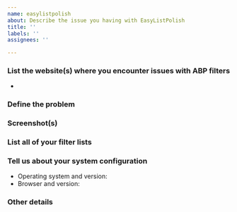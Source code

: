 ```yaml
---
name: easylistpolish
about: Describe the issue you having with EasyListPolish
title: ''
labels: ''
assignees: ''

---
```


<!-- Before filing an issue, disable your Adblock Plus filter(s) (**Options > Advanced > Filter Lists**) to see if the issue still occurs. If so, continue filing the issue.  -->

### List the website(s) where you encounter issues with ABP filters 

* 

<!-- Surround the URLs with backticks `` to prevents the URL from being clickable. -->
<!-- Warn with "NSFW" where applicable. -->

### Define the problem 

<!-- Describe the issue using as many details as possible. -->

### Screenshot(s) 

<!-- Screenshot(s) to describe visual issues. -->
<!-- Post links instead of Inline Images for screenshots containing Adult material. -->

### List all of your filter lists 

<!-- Go to **Options > Advanced** to see all of your filter lists. -->
<!-- If necessary, post the link of an Adblock Plus issue report. -->
<!-- https://help.eyeo.com/adblockplus/report-an-issue -->

### Tell us about your system configuration 

- Operating system and version: 
- Browser and version: 

### Other details 

<!-- Please include anything else that may be helpful for resolving the issue (e.g. your location, screenshot(s), filter suggestions, etc.) -->
